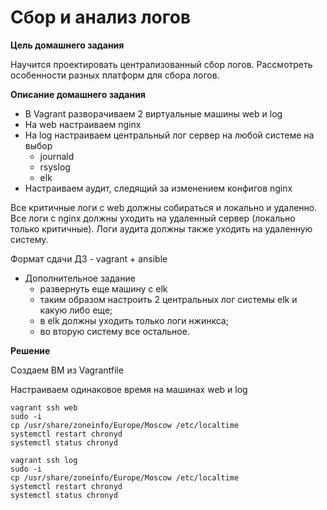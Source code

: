 # Сбор и анализ логов

**Цель домашнего задания**

Научится проектировать централизованный сбор логов. Рассмотреть особенности разных платформ для сбора логов.

**Описание домашнего задания**

* В Vagrant разворачиваем 2 виртуальные машины web и log
* На web настраиваем nginx
* На log настраиваем центральный лог сервер на любой системе на выбор
    * journald
    * rsyslog
    * elk
* Настраиваем аудит, следящий за изменением конфигов nginx 

Все критичные логи с web должны собираться и локально и удаленно.
Все логи с nginx должны уходить на удаленный сервер (локально только критичные).
Логи аудита должны также уходить на удаленную систему.

Формат сдачи ДЗ - vagrant + ansible

* Дополнительное задание
    * развернуть еще машину с elk
    * таким образом настроить 2 центральных лог системы elk и какую либо еще;
    * в elk должны уходить только логи нжинкса;
    * во вторую систему все остальное.

**Решение**

Создаем ВМ из Vagrantfile

Настраиваем одинаковое время на машинах web и log

```
vagrant ssh web
sudo -i
cp /usr/share/zoneinfo/Europe/Moscow /etc/localtime
systemctl restart chronyd
systemctl status chronyd

vagrant ssh log
sudo -i
cp /usr/share/zoneinfo/Europe/Moscow /etc/localtime
systemctl restart chronyd
systemctl status chronyd

```
